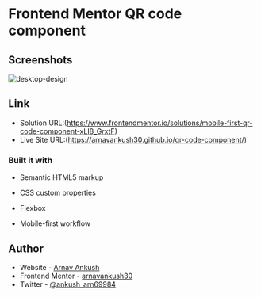 
# Frontend Mentor QR code component 




## Screenshots
![desktop-design](https://github.com/arnavankush30/qr-code-component/assets/132573434/f2ed7e2b-2a32-47ca-83ea-1076a7baa1f3)




## Link
- Solution URL:(https://www.frontendmentor.io/solutions/mobile-first-qr-code-component-xLI8_GrxtF)
- Live Site URL:(https://arnavankush30.github.io/qr-code-component/)

### Built it with

- Semantic HTML5 markup
- CSS custom properties
- Flexbox

- Mobile-first workflow

## Author

- Website - [Arnav Ankush](https://arnavankush30.github.io/My-Personal-Website/)
- Frontend Mentor - [arnavankush30](https://www.frontendmentor.io/profile/arnavankush30)
- Twitter - [@ankush_arn69984](https://x.com/ankush_arn69984)
